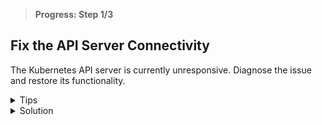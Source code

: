 > **Progress: Step 1/3**

## Fix the API Server Connectivity

The Kubernetes API server is currently unresponsive. Diagnose the issue and restore its functionality.

<details>
<summary>Tips</summary>

- Use `journalctl -u kube-apiserver` to review the API server logs.
- Inspect the kube-apiserver manifest at `/etc/kubernetes/manifests/kube-apiserver.yaml`.
</details>

<details>
<summary>Solution</summary>

The API server's secure port has been misconfigured. Correct the `secure-port` setting in `/etc/kubernetes/manifests/kube-apiserver.yaml` back to `6443`, then restart the kubelet to apply the change.

```bash
sudo sed -i 's/secure-port=16443/secure-port=6443/g' /etc/kubernetes/manifests/kube-apiserver.yaml
```

</details>
